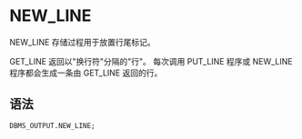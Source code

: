 NEW_LINE 
=============================

NEW_LINE 存储过程用于放置行尾标记。

GET_LINE 返回以"换行符"分隔的"行"。 每次调用 PUT_LINE 程序或 NEW_LINE 程序都会生成一条由 GET_LINE 返回的行。

语法 
-----------

```unknow
DBMS_OUTPUT.NEW_LINE;
```



